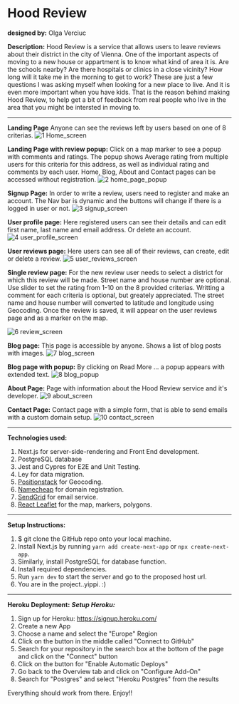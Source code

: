 # **Hood Review**

**designed by:**
Olga Verciuc

**Description:**
Hood Review is a service that allows users to leave reviews about their district in the city of Vienna.
One of the important aspects of moving to a new house or appartment is to know what kind of area it is. Are the schools nearby? Are there hospitals or clinics in a close vicinity? How long will it take me in the morning to get to work? These are just a few questions I was asking myself when looking for a new place to live. And it is even more important when you have kids.
That is the reason behind making Hood Review, to help get a bit of feedback from real people who live in the area that you might be intersted in moving to.

***



**Landing Page**
Anyone can see the reviews left by users based on one of 8 criterias. 
![1 Home_screen](https://user-images.githubusercontent.com/81855159/126960067-1a8f840c-13d4-41c8-be13-2347a67e6ff8.png)



**Landing Page with review popup:**
Click on a map marker to see a popup with comments and ratings. The popup shows Average rating from multiple users for this criteria for this address, as well as individual rating and comments by each user.
Home, Blog, About and Contact pages can be accessed without registration.
![2 home_page_popup](https://user-images.githubusercontent.com/81855159/126960378-22647aec-33e9-4234-b1eb-890af4eead38.png)



**Signup Page:**
In order to write a review, users need to register and make an account. The Nav bar is dynamic and the buttons will change if there is a logged in user or not.
![3 signup_screen](https://user-images.githubusercontent.com/81855159/126960436-391e6c1d-ac2a-439f-85c4-a97b3c1fca3b.png)



**User profile page:**
Here registered users can see their details and can edit first name, last name and email address. Or delete an account.
![4 user_profile_screen](https://user-images.githubusercontent.com/81855159/126960865-21f9fea8-f2fd-40d9-a441-3f1883536cdb.png)



**User reviews page:**
Here users can see all of their reviews, can create, edit or delete a review.
![5 user_reviews_screen](https://user-images.githubusercontent.com/81855159/126960936-6fe55119-b409-46ae-9971-5925ff639946.png)



**Single review page:**
For the new review user needs to select a district for which this review will be made. Street name and house number are optional. Use slider to set the rating from 1-10 on the 8 provided criterias. Writting a comment for each criteria is optional, but greately appreciated.
The street name and house number will converted to latitude and longitude using Geocoding. Once the review is saved, it will appear on the user reviews page and as a marker on the map. 



![6 review_screen](https://user-images.githubusercontent.com/81855159/126961056-a621111f-f79b-4b54-95a3-509d904c6529.png)



**Blog page:**
This page is accessible by anyone. Shows a list of blog posts with images.
![7 blog_screen](https://user-images.githubusercontent.com/81855159/126961961-acf517f1-e5a7-41ec-9a52-79b03152b8eb.png)



**Blog page with popup:**
By clicking on Read More ... a popup appears with extended text.
![8 blog_popup](https://user-images.githubusercontent.com/81855159/126962027-b94ac04a-455a-48dd-8c49-7462b6f6fb8c.png)



**About Page:**
Page with information about the Hood Review service and it's developer.
![9 about_screen](https://user-images.githubusercontent.com/81855159/126962254-d86e8b3c-cd11-439c-aa86-c0a4fa0a73c5.png)



**Contact Page:**
Contact page with a simple form, that is able to send emails with a custom domain setup.
![10 contact_screen](https://user-images.githubusercontent.com/81855159/126962514-e213e675-d98f-49da-8662-5b49f6804bf6.png)



***


**Technologies used:**
1. Next.js for server-side-rendering and Front End development.
2. PostgreSQL database
3. Jest and Cypres for E2E and Unit Testing.
4. Ley for data migration.
5. [Positionstack](https://positionstack.com/) for Geocoding.
6. [Namecheap](https://www.namecheap.com/) for domain registration.
7. [SendGrid](https://sendgrid.com/) for email service.
8. [React Leaflet](https://leafletjs.com/examples/choropleth/) for the map, markers, polygons.



***


**Setup Instructions:**
1. $ git clone the GitHub repo onto your local machine.
2. Install Next.js by running `yarn add create-next-app` or `npx create-next-app`.
3. Similarly, install PostgreSQL for database function.
4. Install required dependencies.
5. Run `yarn dev` to start the server and go to the proposed host url.
6. You are in the project..yippi. :)


***


**Heroku Deployment:**
***Setup Heroku:***
1. Sign up for Heroku: https://signup.heroku.com/
2. Create a new App
3. Choose a name and select the "Europe" Region
4. Click on the button in the middle called "Connect to GitHub"
5. Search for your repository in the search box at the bottom of the page and click on the "Connect" button
6. Click on the button for "Enable Automatic Deploys"
7. Go back to the Overview tab and click on "Configure Add-On"
8. Search for "Postgres" and select "Heroku Postgres" from the results

Everything should work from there. Enjoy!!








